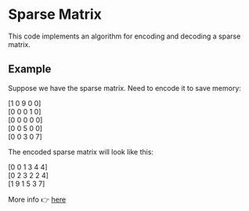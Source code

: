 # Sparse Matrix
This code implements an algorithm for encoding and decoding a sparse matrix.

## Example
Suppose we have the sparse matrix. Need to encode it to save memory:

[1   0   9   0   0]  
[0   0   0   1   0]  
[0   0   0   0   0]  
[0   0   5   0   0]  
[0   0   3   0   7]

The encoded sparse matrix will look like this:

[0   0   1   3   4   4]  
[0   2   3   2   2   4]  
[1   9   1   5   3   7]  

More info :point_right: [here](https://en.wikipedia.org/wiki/Sparse_matrix "Click to open the tab")